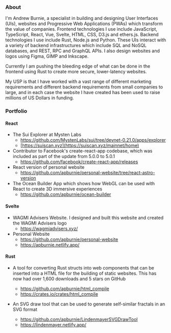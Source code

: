 ### About

I'm Andrew Burnie, a specialist in building and designing User Interfaces (UIs), websites and Progressive Web Applications (PWAs) which transform the value of companies. Frontend technologies I use include JavaScript, TypeScript, React, Vue, Svelte, HTML, CSS, D3.js and ethers.js. Backend technologies I use include Rust, Node.js and Python. These UIs interact with a variety of backend infrastructures which include SQL and NoSQL databases, and REST, RPC and GraphQL APIs. I also design websites and logos using Figma, GIMP and Inkscape. 

Currently I am pushing the bleeding edge of what can be done in the frontend using Rust to create more secure, lower-latency websites.

My USP is that I have worked with a vast range of different marketing requirements and different backend requirements from small companies to large, and in each case the website I have created has been used to raise millions of US Dollars in funding.

### Portfolio

#### React

* The Sui Explorer at Mysten Labs
    - https://github.com/MystenLabs/sui/tree/devnet-0.21.0/apps/explorer
    - [https://suiscan.xyz](https://suiscan.xyz/mainnet/home)
* Contributor to Facebook's create-react-app codebase, which was included as part of the update from 5.0.0 to 5.0.1
    - https://github.com/facebook/create-react-app/releases
* React version of personal website
     - https://github.com/apburnie/personal-website/tree/react-astro-version
* The Ocean Builder App which shows how WebGL can be used with React to create 3D immersive experiences
     - https://github.com/apburnie/ocean-builder
 
#### Svelte
* WAGMI Advisers Website. I designed and built this website and created the WAGMI Advisers logo
    - https://wagmiadvisers.xyz/
* Personal Website
    - https://github.com/apburnie/personal-website
    - https://apburnie.netlify.app/

#### Rust

* A tool for converting Rust structs into web components that can be inserted into a HTML file for the building of static websites. This has now had over 1,600 downloads and 5 stars on GitHub
    - https://github.com/apburnie/html_compile
    - https://crates.io/crates/html_compile

* An SVG draw tool that can be used to generate self-similar fractals in an SVG format
    - https://github.com/apburnie/LindenmayerSVGDrawTool
    - https://lindenmayer.netlify.app/
